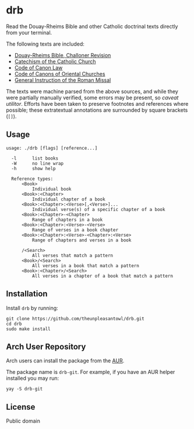 # drb

Read the Douay-Rheims Bible and other Catholic doctrinal texts directly from your terminal.

The following texts are included:
- [Douay-Rheims Bible, Challoner Revision](https://www.ccel.org/c/challoner/douayrheims/dr.html)
- [Catechism of the Catholic Church](http://www.vatican.va/archive/ENG0015/_INDEX.HTM)
- [Code of Canon Law](http://www.vatican.va/archive/cod-iuris-canonici/cic_index_en.html)
- [Code of Canons of Oriental Churches](http://www.jgray.org/codes/cceo90eng.html)
- [General Instruction of the Roman Missal](http://www.vatican.va/roman_curia/congregations/ccdds/documents/rc_con_ccdds_doc_20030317_ordinamento-messale_en.html)

The texts were machine parsed from the above sources, and while they were partially manually verified, some errors may be present, so *caveat utilitor*.
Efforts have been taken to preserve footnotes and references where possible; these extratextual annotations are surrounded by square brackets (`[]`).


## Usage

    usage: ./drb [flags] [reference...]

      -l      list books
      -W      no line wrap
      -h      show help

      Reference types:
          <Book>
              Individual book
          <Book>:<Chapter>
              Individual chapter of a book
          <Book>:<Chapter>:<Verse>[,<Verse>]...
              Individual verse(s) of a specific chapter of a book
          <Book>:<Chapter>-<Chapter>
              Range of chapters in a book
          <Book>:<Chapter>:<Verse>-<Verse>
              Range of verses in a book chapter
          <Book>:<Chapter>:<Verse>-<Chapter>:<Verse>
              Range of chapters and verses in a book

          /<Search>
              All verses that match a pattern
          <Book>/<Search>
              All verses in a book that match a pattern
          <Book>:<Chapter>/<Search>
              All verses in a chapter of a book that match a pattern

## Installation

Install `drb` by running:

```
git clone https://github.com/theunpleasantowl/drb.git
cd drb
sudo make install
```

## Arch User Repository

Arch users can install the package from the [AUR](https://aur.archlinux.org/packages/drb-git/).

The package name is `drb-git`. For example, if you have an AUR helper installed you may run:

```
yay -S drb-git
```


## License

Public domain
